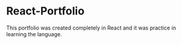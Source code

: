 # React-Portfolio
This portfolio was created completely in React and it was practice in learning the language.
